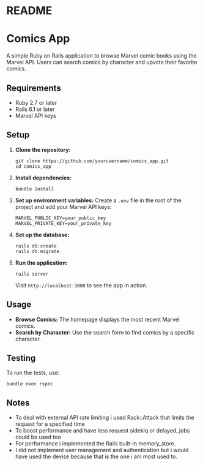 # README

# Comics App

A simple Ruby on Rails application to browse Marvel comic books using the Marvel API. Users can search comics by character and upvote their favorite comics.

## Requirements

- Ruby 2.7 or later
- Rails 6.1 or later
- Marvel API keys

## Setup

1. **Clone the repository:**
    ```
    git clone https://github.com/yourusername/comics_app.git
    cd comics_app
    ```

2. **Install dependencies:**
    ```
    bundle install
    ```

3. **Set up environment variables:**
    Create a `.env` file in the root of the project and add your Marvel API keys:
    ```
    MARVEL_PUBLIC_KEY=your_public_key
    MARVEL_PRIVATE_KEY=your_private_key
    ```

4. **Set up the database:**
    ```
    rails db:create
    rails db:migrate
    ```

5. **Run the application:**
    ```
    rails server
    ```
    Visit `http://localhost:3000` to see the app in action.

## Usage

- **Browse Comics:** The homepage displays the most recent Marvel comics.
- **Search by Character:** Use the search form to find comics by a specific character.

## Testing

To run the tests, use:
```
bundle exec rspec
```
## Notes

- To deal with external API rate limiting i used Rack::Attack that limits the request for a specified time
- To boost performance and have less request sidekiq or delayed_jobs could be used too
- For performance i implemented the Rails built-in memory_store.
- I did not implement user management and authentication but i would have used the devise because that is the one i am most used to.


